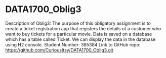 # DATA1700_Oblig3
Description of Oblig3: The purpose of this obligatory assignment is to
create a ticket registration app that registers the details of a customer
who want to buy tickets for a particular movie. Data is saved on a database
which has a table called Ticket. We can display the data in the database using
H2 console.
Student Number: 385384
Link to GitHub repo: https://github.com/CuriousItsy/DATA1700_Oblig3.git
